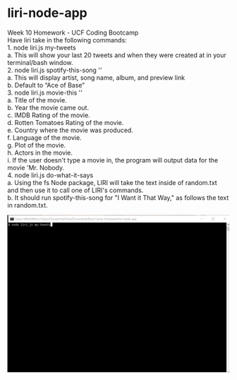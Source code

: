 # liri-node-app
Week 10 Homework - UCF Coding Bootcamp<br>
Have liri take in the following commands:<br>
    1.	node liri.js my-tweets<br>
        a.	This will show your last 20 tweets and when they were created at in your terminal/bash window.<br>
    2.	node liri.js spotify-this-song '<song name here>'<br>
        a.	This will display artist, song name, album, and preview link <br>
        b.	Default to “Ace of Base” <br>
    3.	node liri.js movie-this '<movie name here>' <br>
        a.	 Title of the movie. <br>
        b.	Year the movie came out. <br>
        c.	IMDB Rating of the movie. <br>
        d.	Rotten Tomatoes Rating of the movie. <br>
        e.	Country where the movie was produced. <br>
        f.	Language of the movie. <br>
        g.	Plot of the movie. <br>
        h.	Actors in the movie. <br>
        i.	If the user doesn't type a movie in, the program will output data for the movie 'Mr. Nobody. <br>
    4.	node liri.js do-what-it-says<br>
        a.	Using the fs Node package, LIRI will take the text inside of random.txt and then use it to call one of LIRI's commands.<br>
        b.	It should run spotify-this-song for "I Want it That Way," as follows the text in random.txt. <br>

![LIRI gif](./gif/LIRI.gif)

